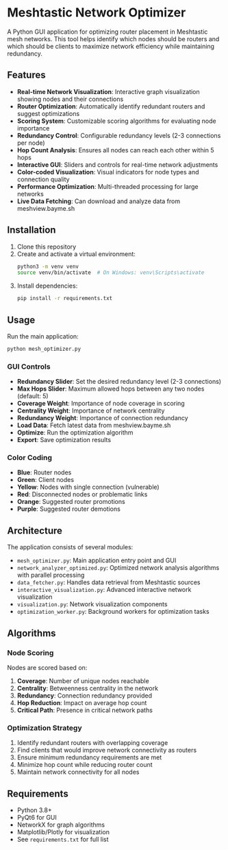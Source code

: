 # Meshtastic Network Optimizer

A Python GUI application for optimizing router placement in Meshtastic mesh networks. This tool helps identify which nodes should be routers and which should be clients to maximize network efficiency while maintaining redundancy.

## Features

- **Real-time Network Visualization**: Interactive graph visualization showing nodes and their connections
- **Router Optimization**: Automatically identify redundant routers and suggest optimizations
- **Scoring System**: Customizable scoring algorithms for evaluating node importance
- **Redundancy Control**: Configurable redundancy levels (2-3 connections per node)
- **Hop Count Analysis**: Ensures all nodes can reach each other within 5 hops
- **Interactive GUI**: Sliders and controls for real-time network adjustments
- **Color-coded Visualization**: Visual indicators for node types and connection quality
- **Performance Optimization**: Multi-threaded processing for large networks
- **Live Data Fetching**: Can download and analyze data from meshview.bayme.sh

## Installation

1. Clone this repository
2. Create and activate a virtual environment:
   ```bash
   python3 -m venv venv
   source venv/bin/activate  # On Windows: venv\Scripts\activate
   ```
3. Install dependencies:
   ```bash
   pip install -r requirements.txt
   ```

## Usage

Run the main application:
```bash
python mesh_optimizer.py
```

### GUI Controls

- **Redundancy Slider**: Set the desired redundancy level (2-3 connections)
- **Max Hops Slider**: Maximum allowed hops between any two nodes (default: 5)
- **Coverage Weight**: Importance of node coverage in scoring
- **Centrality Weight**: Importance of network centrality
- **Redundancy Weight**: Importance of connection redundancy
- **Load Data**: Fetch latest data from meshview.bayme.sh
- **Optimize**: Run the optimization algorithm
- **Export**: Save optimization results

### Color Coding

- **Blue**: Router nodes
- **Green**: Client nodes
- **Yellow**: Nodes with single connection (vulnerable)
- **Red**: Disconnected nodes or problematic links
- **Orange**: Suggested router promotions
- **Purple**: Suggested router demotions

## Architecture

The application consists of several modules:

- `mesh_optimizer.py`: Main application entry point and GUI
- `network_analyzer_optimized.py`: Optimized network analysis algorithms with parallel processing
- `data_fetcher.py`: Handles data retrieval from Meshtastic sources
- `interactive_visualization.py`: Advanced interactive network visualization
- `visualization.py`: Network visualization components
- `optimization_worker.py`: Background workers for optimization tasks

## Algorithms

### Node Scoring

Nodes are scored based on:
1. **Coverage**: Number of unique nodes reachable
2. **Centrality**: Betweenness centrality in the network
3. **Redundancy**: Connection redundancy provided
4. **Hop Reduction**: Impact on average hop count
5. **Critical Path**: Presence in critical network paths

### Optimization Strategy

1. Identify redundant routers with overlapping coverage
2. Find clients that would improve network connectivity as routers
3. Ensure minimum redundancy requirements are met
4. Minimize hop count while reducing router count
5. Maintain network connectivity for all nodes

## Requirements

- Python 3.8+
- PyQt6 for GUI
- NetworkX for graph algorithms
- Matplotlib/Plotly for visualization
- See `requirements.txt` for full list
